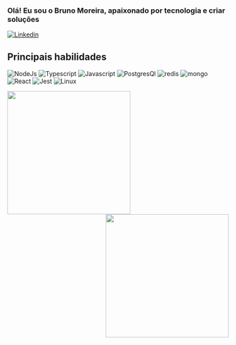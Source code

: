 ### Olá! Eu sou o Bruno Moreira, apaixonado por tecnologia e criar soluções

[![Linkedin](https://img.shields.io/badge/LinkedIn-0077B5?style=for-the-badge&logo=linkedin&logoColor=white)](https://www.linkedin.com/in/bruno-martins-moreira/)

## Principais habilidades

![NodeJs](https://img.shields.io/badge/Node.js-43853D?style=for-the-badge&logo=node.js&logoColor=white)
![Typescript](https://img.shields.io/badge/TypeScript-007ACC?style=for-the-badge&logo=typescript&logoColor=white)
![Javascript](https://img.shields.io/badge/JavaScript-F7DF1E?style=for-the-badge&logo=javascript&logoColor=black)
![PostgresQl](https://img.shields.io/badge/PostgreSQL-316192?style=for-the-badge&logo=postgresql&logoColor=white)
![redis](https://img.shields.io/badge/redis-%23DD0031.svg?&style=for-the-badge&logo=redis&logoColor=white)
![mongo](https://img.shields.io/badge/MongoDB-4EA94B?style=for-the-badge&logo=mongodb&logoColor=white)
![React](https://img.shields.io/badge/React-20232A?style=for-the-badge&logo=react&logoColor=61DAFB)
![Jest](https://img.shields.io/badge/Jest-323330?style=for-the-badge&logo=Jest&logoColor=white)
![Linux](https://img.shields.io/badge/Linux-FCC624?style=for-the-badge&logo=linux&logoColor=black)

<div>
  <img  height="280em" src="https://github-readme-stats.vercel.app/api?username=BrunoMartinsMoreira&theme=blue-green&include_all_commits=true&count_private=true"/>
  <img align="right" height="280em"  src="https://github-readme-stats.vercel.app/api/top-langs/?username=BrunoMartinsMoreira&theme=blue-green"/>
</div>

